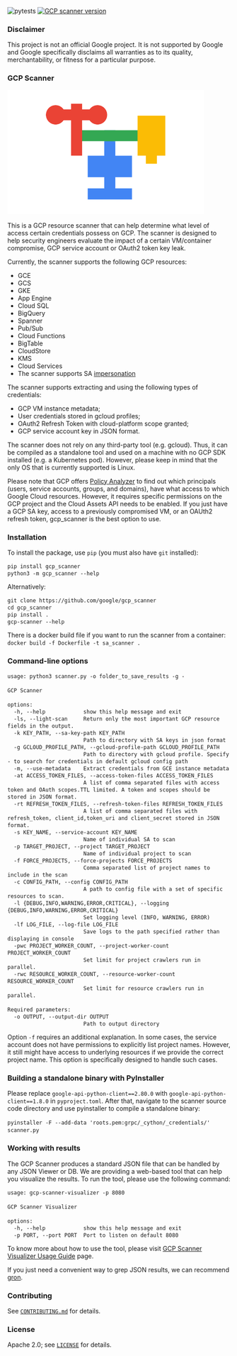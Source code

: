 ![pytests](https://github.com/google/gcp_scanner/actions/workflows/python-app.yml/badge.svg)
[![GCP scanner version](https://img.shields.io/github/v/release/google/gcp_scanner?label=version&color=blue)](https://github.com/google/gcp_scanner/releases/latest)

### Disclaimer

This project is not an official Google project. It is not supported by
Google and Google specifically disclaims all warranties as to its quality,
merchantability, or fitness for a particular purpose.

### GCP Scanner

![Logo](misc/gcp_scanner_logo.png?raw=true "Logo of GCP Scanner")

This is a GCP resource scanner that can help determine what level of access certain credentials possess on GCP. The scanner is designed to help security engineers evaluate the impact of a certain VM/container compromise, GCP service account or OAuth2 token key leak.

Currently, the scanner supports the following GCP resources:

- GCE
- GCS
- GKE
- App Engine
- Cloud SQL
- BigQuery
- Spanner
- Pub/Sub
- Cloud Functions
- BigTable
- CloudStore
- KMS
- Cloud Services
- The scanner supports SA [impersonation](https://cloud.google.com/iam/docs/impersonating-service-accounts)

The scanner supports extracting and using the following types of credentials:

- GCP VM instance metadata;
- User credentials stored in gcloud profiles;
- OAuth2 Refresh Token with cloud-platform scope granted;
- GCP service account key in JSON format.

The scanner does not rely on any third-party tool (e.g. gcloud). Thus, it can be compiled as a standalone tool and used on a machine with no GCP SDK installed (e.g. a Kubernetes pod). However, please keep in mind that the only OS that is currently supported is Linux.

Please note that GCP offers [Policy Analyzer](https://cloud.google.com/policy-intelligence/docs/analyze-iam-policies) to find out which principals (users, service accounts, groups, and domains), have what access to which Google Cloud resources. However, it requires specific permissions on the GCP project and the Cloud Assets API needs to be enabled. If you just have a GCP SA key, access to a previously compromised VM, or an OAUth2 refresh token, gcp_scanner is the best option to use.

### Installation

To install the package, use `pip` (you must also have `git` installed):

```
pip install gcp_scanner
python3 -m gcp_scanner --help
```

Alternatively:

```
git clone https://github.com/google/gcp_scanner
cd gcp_scanner
pip install .
gcp-scanner --help
```

There is a docker build file if you want to run the scanner from a container:
`docker build -f Dockerfile -t sa_scanner .`

### Command-line options

```
usage: python3 scanner.py -o folder_to_save_results -g -

GCP Scanner

options:
  -h, --help            show this help message and exit
  -ls, --light-scan     Return only the most important GCP resource fields in the output.
  -k KEY_PATH, --sa-key-path KEY_PATH
                        Path to directory with SA keys in json format
  -g GCLOUD_PROFILE_PATH, --gcloud-profile-path GCLOUD_PROFILE_PATH
                        Path to directory with gcloud profile. Specify - to search for credentials in default gcloud config path
  -m, --use-metadata    Extract credentials from GCE instance metadata
  -at ACCESS_TOKEN_FILES, --access-token-files ACCESS_TOKEN_FILES
                        A list of comma separated files with access token and OAuth scopes.TTL limited. A token and scopes should be stored in JSON format.
  -rt REFRESH_TOKEN_FILES, --refresh-token-files REFRESH_TOKEN_FILES
                        A list of comma separated files with refresh_token, client_id,token_uri and client_secret stored in JSON format.
  -s KEY_NAME, --service-account KEY_NAME
                        Name of individual SA to scan
  -p TARGET_PROJECT, --project TARGET_PROJECT
                        Name of individual project to scan
  -f FORCE_PROJECTS, --force-projects FORCE_PROJECTS
                        Comma separated list of project names to include in the scan
  -c CONFIG_PATH, --config CONFIG_PATH
                        A path to config file with a set of specific resources to scan.
  -l {DEBUG,INFO,WARNING,ERROR,CRITICAL}, --logging {DEBUG,INFO,WARNING,ERROR,CRITICAL}
                        Set logging level (INFO, WARNING, ERROR)
  -lf LOG_FILE, --log-file LOG_FILE
                        Save logs to the path specified rather than displaying in console
  -pwc PROJECT_WORKER_COUNT, --project-worker-count PROJECT_WORKER_COUNT
                        Set limit for project crawlers run in parallel.
  -rwc RESOURCE_WORKER_COUNT, --resource-worker-count RESOURCE_WORKER_COUNT
                        Set limit for resource crawlers run in parallel.

Required parameters:
  -o OUTPUT, --output-dir OUTPUT
                        Path to output directory
```

Option `-f` requires an additional explanation. In some cases, the service account does not have permissions to explicitly list project names. However, it still might have access to underlying resources if we provide the correct project name. This option is specifically designed to handle such cases.

### Building a standalone binary with PyInstaller

Please replace `google-api-python-client==2.80.0` with `google-api-python-client==1.8.0` in `pyproject.toml`. After that, navigate to the scanner source code directory and use pyinstaller to compile a standalone binary:

`pyinstaller -F --add-data 'roots.pem:grpc/_cython/_credentials/' scanner.py`

### Working with results

The GCP Scanner produces a standard JSON file that can be handled by any JSON Viewer or DB. We are providing a web-based tool that can help you visualize the results.
To run the tool, please use the following command:

```
usage: gcp-scanner-visualizer -p 8080

GCP Scanner Visualizer

options:
  -h, --help            show this help message and exit
  -p PORT, --port PORT  Port to listen on default 8080
```

To know more about how to use the tool, please visit [GCP Scanner Visualizer Usage Guide](./visualization_tool/USAGE.md) page.

If you just need a convenient way to grep JSON results, we can recommend [gron](https://github.com/tomnomnom/gron).

### Contributing

See [`CONTRIBUTING.md`](CONTRIBUTING.md) for details.

### License

Apache 2.0; see [`LICENSE`](LICENSE) for details.
